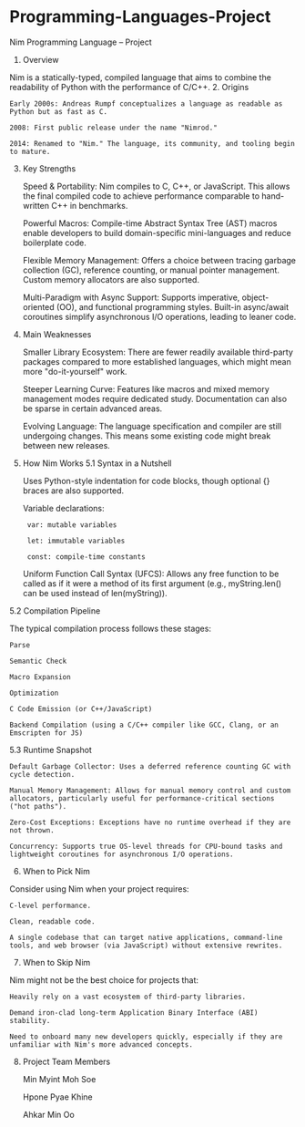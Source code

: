# Programming-Languages-Project
Nim Programming Language – Project
1. Overview

Nim is a statically-typed, compiled language that aims to combine the readability of Python with the performance of C/C++.
2. Origins

    Early 2000s: Andreas Rumpf conceptualizes a language as readable as Python but as fast as C.

    2008: First public release under the name "Nimrod."

    2014: Renamed to "Nim." The language, its community, and tooling begin to mature.

3. Key Strengths

    Speed & Portability: Nim compiles to C, C++, or JavaScript. This allows the final compiled code to achieve performance comparable to hand-written C++ in benchmarks.

    Powerful Macros: Compile-time Abstract Syntax Tree (AST) macros enable developers to build domain-specific mini-languages and reduce boilerplate code.

    Flexible Memory Management: Offers a choice between tracing garbage collection (GC), reference counting, or manual pointer management. Custom memory allocators are also supported.

    Multi-Paradigm with Async Support: Supports imperative, object-oriented (OO), and functional programming styles. Built-in async/await coroutines simplify asynchronous I/O operations, leading to leaner code.

4. Main Weaknesses

    Smaller Library Ecosystem: There are fewer readily available third-party packages compared to more established languages, which might mean more "do-it-yourself" work.

    Steeper Learning Curve: Features like macros and mixed memory management modes require dedicated study. Documentation can also be sparse in certain advanced areas.

    Evolving Language: The language specification and compiler are still undergoing changes. This means some existing code might break between new releases.

5. How Nim Works
5.1 Syntax in a Nutshell

    Uses Python-style indentation for code blocks, though optional {} braces are also supported.

    Variable declarations:

        var: mutable variables

        let: immutable variables

        const: compile-time constants

    Uniform Function Call Syntax (UFCS): Allows any free function to be called as if it were a method of its first argument (e.g., myString.len() can be used instead of len(myString)).

5.2 Compilation Pipeline

The typical compilation process follows these stages:

    Parse

    Semantic Check

    Macro Expansion

    Optimization

    C Code Emission (or C++/JavaScript)

    Backend Compilation (using a C/C++ compiler like GCC, Clang, or an Emscripten for JS)

5.3 Runtime Snapshot

    Default Garbage Collector: Uses a deferred reference counting GC with cycle detection.

    Manual Memory Management: Allows for manual memory control and custom allocators, particularly useful for performance-critical sections ("hot paths").

    Zero-Cost Exceptions: Exceptions have no runtime overhead if they are not thrown.

    Concurrency: Supports true OS-level threads for CPU-bound tasks and lightweight coroutines for asynchronous I/O operations.

6. When to Pick Nim

Consider using Nim when your project requires:

    C-level performance.

    Clean, readable code.

    A single codebase that can target native applications, command-line tools, and web browser (via JavaScript) without extensive rewrites.

7. When to Skip Nim

Nim might not be the best choice for projects that:

    Heavily rely on a vast ecosystem of third-party libraries.

    Demand iron-clad long-term Application Binary Interface (ABI) stability.

    Need to onboard many new developers quickly, especially if they are unfamiliar with Nim's more advanced concepts.

8. Project Team Members 
 
    Min Myint Moh Soe

    Hpone Pyae Khine

    Ahkar Min Oo

